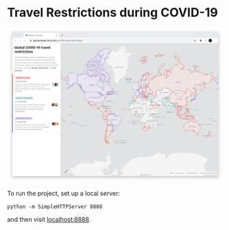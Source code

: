 # Travel Restrictions during COVID-19

![./covid19-restrictions.png](./covid19-restrictions.png)

To run the project, set up a local server:

```
python -m SimpleHTTPServer 8888
```

and then visit [localhost:8888](//localhost:8888).
